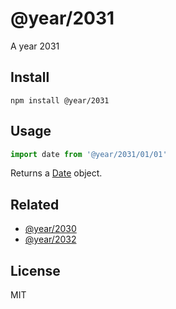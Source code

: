 # @year/2031

A year 2031

## Install

~~~
npm install @year/2031
~~~

## Usage

~~~js
import date from '@year/2031/01/01'
~~~

Returns a [Date](https://developer.mozilla.org/en-US/docs/Web/JavaScript/Reference/Global_Objects/Date) object.

## Related

* [@year/2030](https://github.com/antonmedv/year/tree/master/packages/2030)
* [@year/2032](https://github.com/antonmedv/year/tree/master/packages/2032)

## License

MIT
